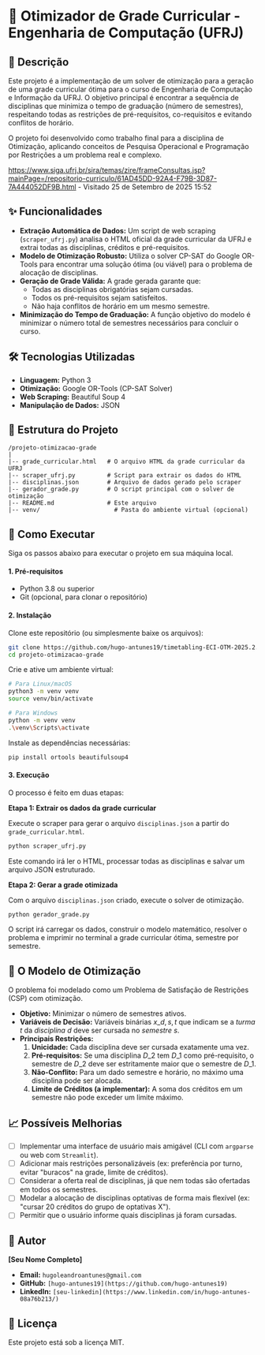 # 📅 Otimizador de Grade Curricular - Engenharia de Computação (UFRJ)

## 📜 Descrição

Este projeto é a implementação de um solver de otimização para a geração de uma grade curricular ótima para o curso de Engenharia de Computação e Informação da UFRJ. O objetivo principal é encontrar a sequência de disciplinas que minimiza o tempo de graduação (número de semestres), respeitando todas as restrições de pré-requisitos, co-requisitos e evitando conflitos de horário.

O projeto foi desenvolvido como trabalho final para a disciplina de Otimização, aplicando conceitos de Pesquisa Operacional e Programação por Restrições a um problema real e complexo.

https://www.siga.ufrj.br/sira/temas/zire/frameConsultas.jsp?mainPage=/repositorio-curriculo/61AD45DD-92A4-F79B-3D87-7A444052DF9B.html - Visitado 25 de Setembro de 2025 15:52

## ✨ Funcionalidades

  * **Extração Automática de Dados:** Um script de web scraping (`scraper_ufrj.py`) analisa o HTML oficial da grade curricular da UFRJ e extrai todas as disciplinas, créditos e pré-requisitos.
  * **Modelo de Otimização Robusto:** Utiliza o solver CP-SAT do Google OR-Tools para encontrar uma solução ótima (ou viável) para o problema de alocação de disciplinas.
  * **Geração de Grade Válida:** A grade gerada garante que:
      * Todas as disciplinas obrigatórias sejam cursadas.
      * Todos os pré-requisitos sejam satisfeitos.
      * Não haja conflitos de horário em um mesmo semestre.
  * **Minimização do Tempo de Graduação:** A função objetivo do modelo é minimizar o número total de semestres necessários para concluir o curso.

## 🛠️ Tecnologias Utilizadas

  * **Linguagem:** Python 3
  * **Otimização:** Google OR-Tools (CP-SAT Solver)
  * **Web Scraping:** Beautiful Soup 4
  * **Manipulação de Dados:** JSON

## 📁 Estrutura do Projeto

```
/projeto-otimizacao-grade
|
|-- grade_curricular.html   # O arquivo HTML da grade curricular da UFRJ
|-- scraper_ufrj.py         # Script para extrair os dados do HTML
|-- disciplinas.json        # Arquivo de dados gerado pelo scraper
|-- gerador_grade.py        # O script principal com o solver de otimização
|-- README.md               # Este arquivo
|-- venv/                     # Pasta do ambiente virtual (opcional)
```

## 🚀 Como Executar

Siga os passos abaixo para executar o projeto em sua máquina local.

#### 1\. Pré-requisitos

  * Python 3.8 ou superior
  * Git (opcional, para clonar o repositório)

#### 2\. Instalação

Clone este repositório (ou simplesmente baixe os arquivos):

```bash
git clone https://github.com/hugo-antunes19/timetabling-ECI-OTM-2025.2.git
cd projeto-otimizacao-grade
```

Crie e ative um ambiente virtual:

```bash
# Para Linux/macOS
python3 -m venv venv
source venv/bin/activate

# Para Windows
python -m venv venv
.\venv\Scripts\activate
```

Instale as dependências necessárias:

```bash
pip install ortools beautifulsoup4
```

#### 3\. Execução

O processo é feito em duas etapas:

**Etapa 1: Extrair os dados da grade curricular**

Execute o scraper para gerar o arquivo `disciplinas.json` a partir do `grade_curricular.html`.

```bash
python scraper_ufrj.py
```

Este comando irá ler o HTML, processar todas as disciplinas e salvar um arquivo JSON estruturado.

**Etapa 2: Gerar a grade otimizada**

Com o arquivo `disciplinas.json` criado, execute o solver de otimização.

```bash
python gerador_grade.py
```

O script irá carregar os dados, construir o modelo matemático, resolver o problema e imprimir no terminal a grade curricular ótima, semestre por semestre.

## 🧠 O Modelo de Otimização

O problema foi modelado como um Problema de Satisfação de Restrições (CSP) com otimização.

  * **Objetivo:** Minimizar o número de semestres ativos.
  * **Variáveis de Decisão:** Variáveis binárias $x\_{d,s,t}$ que indicam se a *turma t* da *disciplina d* deve ser cursada no *semestre s*.
  * **Principais Restrições:**
    1.  **Unicidade:** Cada disciplina deve ser cursada exatamente uma vez.
    2.  **Pré-requisitos:** Se uma disciplina $D\_2$ tem $D\_1$ como pré-requisito, o semestre de $D\_2$ deve ser estritamente maior que o semestre de $D\_1$.
    3.  **Não-Conflito:** Para um dado semestre e horário, no máximo uma disciplina pode ser alocada.
    4.  **Limite de Créditos (a implementar):** A soma dos créditos em um semestre não pode exceder um limite máximo.

## 📈 Possíveis Melhorias

  - [ ] Implementar uma interface de usuário mais amigável (CLI com `argparse` ou web com `Streamlit`).
  - [ ] Adicionar mais restrições personalizáveis (ex: preferência por turno, evitar "buracos" na grade, limite de créditos).
  - [ ] Considerar a oferta real de disciplinas, já que nem todas são ofertadas em todos os semestres.
  - [ ] Modelar a alocação de disciplinas optativas de forma mais flexível (ex: "cursar 20 créditos do grupo de optativas X").
  - [ ] Permitir que o usuário informe quais disciplinas já foram cursadas.

## 👤 Autor

**[Seu Nome Completo]**

  * **Email:** `hugoleandroantunes@gmail.com`
  * **GitHub:** `[hugo-antunes19](https://github.com/hugo-antunes19)`
  * **LinkedIn:** `[seu-linkedin](https://www.linkedin.com/in/hugo-antunes-08a76b213/)`

## 📄 Licença

Este projeto está sob a licença MIT.